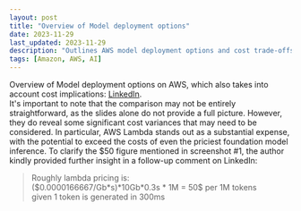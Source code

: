```yaml
---
layout: post
title: "Overview of Model deployment options"
date: 2023-11-29
last_updated: 2023-11-29
description: "Outlines AWS model deployment options and cost trade-offs, including Lambda pricing at $0.0000167/GB*s, EC2 inference, and TCO comparisons for 1M tokens."
tags: [Amazon, AWS, AI]
---
```


Overview of Model deployment options on AWS, which also takes into account cost implications: [LinkedIn](https://www.linkedin.com/posts/ryfeus_mongodb-awscommunity-llms-activity-7135391192397082624-VhgT?utm_source=share&utm_medium=member_desktop). \
It's important to note that the comparison may not be entirely straightforward, as the slides alone do not provide a full picture. However, they do reveal some significant cost variances that may need to be considered. In particular, AWS Lambda stands out as a substantial expense, with the potential to exceed the costs of even the priciest foundation model inference. To clarify the $50 figure mentioned in screenshot #1, the author kindly provided further insight in a follow-up comment on LinkedIn:
> Roughly lambda pricing is: \
\(\$0.0000166667\/Gb*s\)\*10Gb\*0.3s * 1M = 50\$ per 1M tokens \
given 1 token is generated in 300ms
